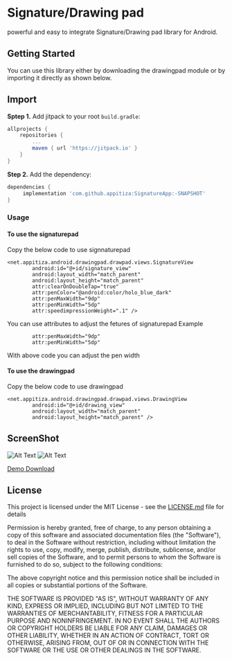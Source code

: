 # Signature/Drawing pad

powerful and easy to integrate Signature/Drawing pad library for Android.
## Getting Started
You can use this library either by downloading the drawingpad module or by importing it directly as shown below.
## Import
**Sptep 1.** Add jitpack to your root `build.gradle`:
```gradle
allprojects {
    repositories {
        ...
        maven { url 'https://jitpack.io' }
    }
}
```
**Step 2.** Add the dependency:
```gradle
dependencies {
     implementation 'com.github.appitiza:SignatureApp:-SNAPSHOT'
}
```


### Usage
#### To use the signaturepad
Copy the below code to use signnaturepad

```
<net.appitiza.android.drawingpad.drawpad.views.SignatureView
        android:id="@+id/signature_view"
        android:layout_width="match_parent"
        android:layout_height="match_parent"
        attr:clearOnDoubleTap="true"
        attr:penColor="@android:color/holo_blue_dark"
        attr:penMaxWidth="9dp"
        attr:penMinWidth="5dp"
        attr:speedimpressionWeight=".1" />
```

You can use attributes to adjust the fetures of signaturepad
Example 
```
        attr:penMaxWidth="9dp"
        attr:penMinWidth="5dp"
```
With above code you can adjust the pen width

#### To use the drawingpad
Copy the below code to use drawingpad

```
<net.appitiza.android.drawingpad.drawpad.views.DrawingView
        android:id="@+id/drawing_view"
        android:layout_width="match_parent"
        android:layout_height="match_parent" />
```


## ScreenShot

![Alt Text](https://github.com/appitiza/SignatureApp/blob/master/images/drawing.gif)
![Alt Text](https://github.com/appitiza/SignatureApp/blob/master/images/signature.gif)

[Demo Download](https://github.com/appitiza/SignatureApp/blob/master/apk/signatureapp.apk)

## License

This project is licensed under the MIT License - see the [LICENSE.md](LICENSE.md) file for details

Permission is hereby granted, free of charge, to any person obtaining a copy of this software and associated documentation files (the "Software"), to deal in the Software without restriction, including without limitation the rights to use, copy, modify, merge, publish, distribute, sublicense, and/or sell copies of the Software, and to permit persons to whom the Software is furnished to do so, subject to the following conditions:

The above copyright notice and this permission notice shall be included in all copies or substantial portions of the Software.

THE SOFTWARE IS PROVIDED "AS IS", WITHOUT WARRANTY OF ANY KIND, EXPRESS OR IMPLIED, INCLUDING BUT NOT LIMITED TO THE WARRANTIES OF MERCHANTABILITY, FITNESS FOR A PARTICULAR PURPOSE AND NONINFRINGEMENT. IN NO EVENT SHALL THE AUTHORS OR COPYRIGHT HOLDERS BE LIABLE FOR ANY CLAIM, DAMAGES OR OTHER LIABILITY, WHETHER IN AN ACTION OF CONTRACT, TORT OR OTHERWISE, ARISING FROM, OUT OF OR IN CONNECTION WITH THE SOFTWARE OR THE USE OR OTHER DEALINGS IN THE SOFTWARE.


